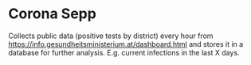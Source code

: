 # Corona Sepp
Collects public data (positive tests by district) every hour from https://info.gesundheitsministerium.at/dashboard.html and stores it in a database for further analysis. E.g. current infections in the last X days.
